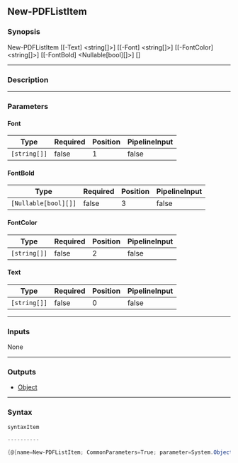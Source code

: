 New-PDFListItem
---------------




### Synopsis

New-PDFListItem [[-Text] <string[]>] [[-Font] <string[]>] [[-FontColor] <string[]>] [[-FontBold] <Nullable[bool][]>] [<CommonParameters>]




---


### Description


---


### Parameters
#### **Font**




|Type        |Required|Position|PipelineInput|
|------------|--------|--------|-------------|
|`[string[]]`|false   |1       |false        |



#### **FontBold**




|Type                |Required|Position|PipelineInput|
|--------------------|--------|--------|-------------|
|`[Nullable[bool][]]`|false   |3       |false        |



#### **FontColor**




|Type        |Required|Position|PipelineInput|
|------------|--------|--------|-------------|
|`[string[]]`|false   |2       |false        |



#### **Text**




|Type        |Required|Position|PipelineInput|
|------------|--------|--------|-------------|
|`[string[]]`|false   |0       |false        |





---


### Inputs
None




---


### Outputs
* [Object](https://learn.microsoft.com/en-us/dotnet/api/System.Object)






---


### Syntax
```PowerShell
syntaxItem
```
```PowerShell
----------
```
```PowerShell
{@{name=New-PDFListItem; CommonParameters=True; parameter=System.Object[]}}
```
